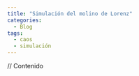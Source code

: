```yaml
---
title: "Simulación del molino de Lorenz"
categories:
  - Blog
tags:
  - caos
  - simulación
---
```


// Contenido